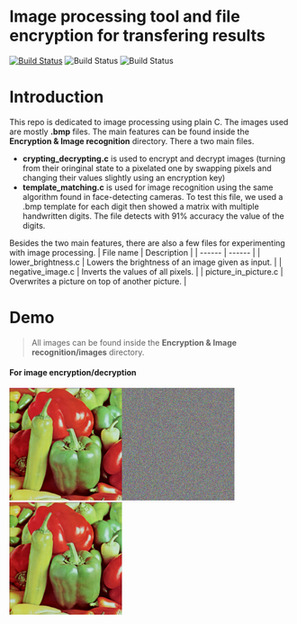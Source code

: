 # Image processing tool and file encryption for transfering results

[![Build Status](https://travis-ci.org/joemccann/dillinger.svg?branch=master)](https://github.com/andrei828/C_Image_Processing) ![Build Status](https://img.shields.io/github/repo-size/andrei828/C_Image_Processing) ![Build Status](https://img.shields.io/github/last-commit/andrei828/C_Image_Processing)

# Introduction
This repo is dedicated to image processing using plain C. The images used are mostly **.bmp** files. The main features can be found inside the **Encryption & Image recognition** directory. There a two main files.        
- **crypting_decrypting.c** is used to encrypt and decrypt images (turning from their oringinal state to a pixelated one by swapping pixels and changing their values slightly using an encryption key)
- **template_matching.c** is used for image recognition using the same algorithm found in face-detecting cameras. To test this file, we used a .bmp template for each digit then showed a matrix with multiple handwritten digits. The file detects with 91% accuracy the value of the digits.

Besides the two main features, there are also a few files for experimenting with image processing. 
| File name | Description |
| ------ | ------ |
| lower_brightness.c | Lowers the brightness of an image given as input. |
| negative_image.c | Inverts the values of all pixels. |
| picture_in_picture.c | Overwrites a picture on top of another picture. |
# Demo
> All images can be found inside the **Encryption & Image recognition/images** directory.

#### For image encryption/decryption
<img src="https://github.com/andrei828/C_Image_Processing/blob/master/Encryption%20%26%20Image%20recognition/images/peppers/peppers.bmp" alt="" data-canonical-src="https://github.com/andrei828/C_Image_Processing/blob/master/Encryption%20%26%20Image%20recognition/images/peppers/peppers.bmp" width="200" height="200" /><img src="https://raw.githubusercontent.com/andrei828/C_Image_Processing/master/Encryption%20%26%20Image%20recognition/images/peppers/enc_peppers_ok.bmp" alt="" data-canonical-src="https://raw.githubusercontent.com/andrei828/C_Image_Processing/master/Encryption%20%26%20Image%20recognition/images/peppers/enc_peppers_ok.bmp" width="200" height="200" /><img src="https://github.com/andrei828/C_Image_Processing/blob/master/Encryption%20%26%20Image%20recognition/images/peppers/peppers.bmp" alt="" data-canonical-src="https://github.com/andrei828/C_Image_Processing/blob/master/Encryption%20%26%20Image%20recognition/images/peppers/peppers.bmp" width="200" height="200" />
